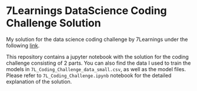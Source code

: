 # 7Learnings DataScience Coding Challenge Solution

My solution for the data science coding challenge by 7Learnings under the following [link](https://github.com/7Learnings/code-challenges/blob/master/datascience/README.md).

This repository contains a jupyter notebook with the solution for the coding challenge consisting of 2 parts. You can also find the data I used to train the models in `7L_Coding_Challenge_data_small.csv`, as well as the model files. Please refer to `7L_Coding_Challenge.ipynb` notebook for the detailed explanation of the solution.
